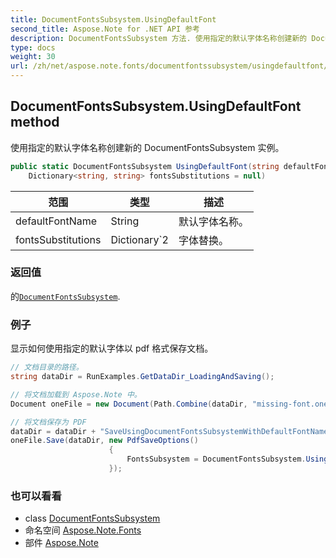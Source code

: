```yaml
---
title: DocumentFontsSubsystem.UsingDefaultFont
second_title: Aspose.Note for .NET API 参考
description: DocumentFontsSubsystem 方法. 使用指定的默认字体名称创建新的 DocumentFontsSubsystem 实例
type: docs
weight: 30
url: /zh/net/aspose.note.fonts/documentfontssubsystem/usingdefaultfont/
---
```

## DocumentFontsSubsystem.UsingDefaultFont method

使用指定的默认字体名称创建新的 DocumentFontsSubsystem 实例。

```csharp
public static DocumentFontsSubsystem UsingDefaultFont(string defaultFontName, 
    Dictionary<string, string> fontsSubstitutions = null)
```

| 范围 | 类型 | 描述 |
| --- | --- | --- |
| defaultFontName | String | 默认字体名称。 |
| fontsSubstitutions | Dictionary`2 | 字体替换。 |

### 返回值

的[`DocumentFontsSubsystem`](../).

### 例子

显示如何使用指定的默认字体以 pdf 格式保存文档。

```csharp
// 文档目录的路径。
string dataDir = RunExamples.GetDataDir_LoadingAndSaving();

// 将文档加载到 Aspose.Note 中。
Document oneFile = new Document(Path.Combine(dataDir, "missing-font.one"));

// 将文档保存为 PDF
dataDir = dataDir + "SaveUsingDocumentFontsSubsystemWithDefaultFontName_out.pdf";
oneFile.Save(dataDir, new PdfSaveOptions() 
                      {
                          FontsSubsystem = DocumentFontsSubsystem.UsingDefaultFont("Times New Roman")
                      });
```

### 也可以看看

* class [DocumentFontsSubsystem](../)
* 命名空间 [Aspose.Note.Fonts](../../documentfontssubsystem/)
* 部件 [Aspose.Note](../../../)


